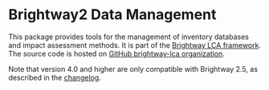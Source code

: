 Brightway2 Data Management
==========================

This package provides tools for the management of inventory databases and impact assessment methods.
It is part of the [Brightway LCA framework](https://documnetation.brightway.dev). The source code is hosted on [GitHub brightway-lca organization](https://github.com/brightway-lca/brightway2-data).

Note that version 4.0 and higher are only compatible with Brightway 2.5, as described in the [changelog](https://github.com/brightway-lca/brightway2-data/blob/main/CHANGES.md).
